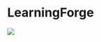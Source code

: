 # LearningForge
[![](https://img.shields.io/badge/Learning%20Forge-%20Forge%20%E5%AD%A6%E4%B9%A0%E6%8C%87%E5%8D%97-lightgrey)](https://goulixiaoji.github.io/LearningForge/)
